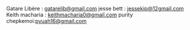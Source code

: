 Gatare Libère : gatarelib@gmail.com
jesse bett  : jessekip@12gmail.com
Keith macharia : keithmacharia0@gmail.com
purity chepkemoi:pyuah16@gmail.com
